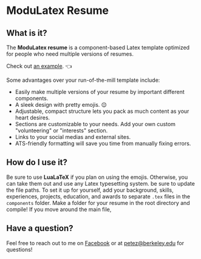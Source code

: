 # ModuLatex Resume

## What is it?

The **ModuLatex resume** is a component-based Latex template optimized for people who need multiple versions of resumes.

Check out [an example](https://github.com/petezh/ModuLatex-Resume/blob/master/resume-general/Peter_Zhang_Resume.pdf). 👈

Some advantages over your run-of-the-mill template include:

- Easily make multiple versions of your resume by important different components.
- A sleek design with pretty emojis. 😌
- Adjustable, compact structure lets you pack as much content as your heart desires.
- Sections are customizable to your needs. Add your own custom "volunteering" or "interests" section.
- Links to your social medias and external sites.
- ATS-friendly formatting will save you time from manually fixing errors.

## How do I use it?

Be sure to use **LuaLaTeX** if you plan on using the emojis. Otherwise, you can take them out and use any Latex typesetting system.
be sure to update the file paths. To set it up for yourself, add your background, skills, experiences, projects, education, and awards to separate `.tex` files
in the `components` folder. Make a folder for your resume in the root directory and compile! If you move around the main file,

## Have a question?

Feel free to reach out to me on [Facebook](https://www.facebook.com/petejzh/) or at [petez@berkeley.edu](mailto:petez@berkeley.edu) for questions!
